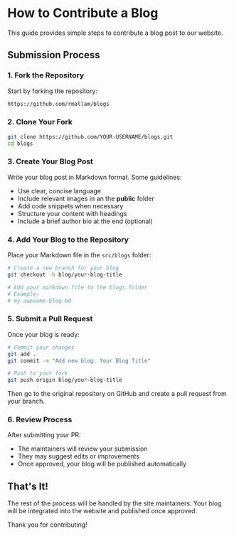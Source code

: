 # How to Contribute a Blog

This guide provides simple steps to contribute a blog post to our website.

## Submission Process

### 1. Fork the Repository

Start by forking the repository:
```bash
https://github.com/rmallam/blogs
```

### 2. Clone Your Fork

```bash
git clone https://github.com/YOUR-USERNAME/blogs.git
cd blogs
```

### 3. Create Your Blog Post

Write your blog post in Markdown format. Some guidelines:

- Use clear, concise language
- Include relevant images in an the **public** folder
- Add code snippets when necessary
- Structure your content with headings
- Include a brief author bio at the end (optional)

### 4. Add Your Blog to the Repository

Place your Markdown file in the `src/blogs` folder:

```bash
# Create a new branch for your blog
git checkout -b blog/your-blog-title

# Add your markdown file to the blogs folder
# Example:
# my-awesome-blog.md
```

### 5. Submit a Pull Request

Once your blog is ready:

```bash
# Commit your changes
git add .
git commit -m "Add new blog: Your Blog Title"

# Push to your fork
git push origin blog/your-blog-title
```

Then go to the original repository on GitHub and create a pull request from your branch.

### 6. Review Process

After submitting your PR:
- The maintainers will review your submission
- They may suggest edits or improvements
- Once approved, your blog will be published automatically

## That's It!

The rest of the process will be handled by the site maintainers. Your blog will be integrated into the website and published once approved.

Thank you for contributing!

